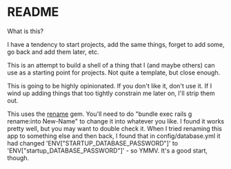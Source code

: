 # README

What is this?

I have a tendency to start projects, add the same things, forget to add some, go back and add them later, etc.

This is an attempt to build a shell of a thing that I (and maybe others) can use as a starting point for projects. Not quite a template, but close enough.

This is going to be highly opinionated. If you don't like it, don't use it. If I wind up adding things that too tightly constrain me later on, I'll strip them out.

This uses the [rename](https://github.com/morshedalam/rename) gem. You'll need to do "bundle exec rails g rename:into New-Name" to change it into whatever you like. I found it works pretty well, but you may want to double check it. When I tried renaming this app to something else and then back, I found that in config/database.yml it had changed 'ENV["STARTUP_DATABASE_PASSWORD"]' to 'ENV["startup_DATABASE_PASSWORD"]' - so YMMV. It's a good start, though.
